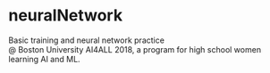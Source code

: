 # neuralNetwork
Basic training and neural network practice  
@ Boston University AI4ALL 2018, a program for high school women learning AI and ML.
